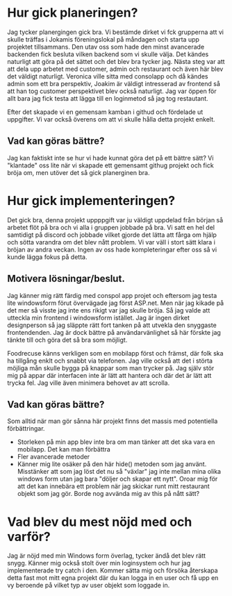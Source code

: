 # Hur gick planeringen?
Jag tycker planergingen gick bra. Vi bestämde dirket vi fck grupperna att vi skulle träffas i Jokamis föreningslokal på måndagen och starta upp projektet tillsammans. Den utav oss som hade den minst avancerade backenden fick besluta vilken backend som vi skulle välja. Det kändes naturligt att göra på det sättet och det blev bra tycker jag. Nästa steg var att att dela upp arbetet med customer, admin och restaurant och även här blev det väldigt naturligt. Veronica ville sitta med consolapp och då kändes admin som ett bra perspektiv, Joakim är väldigt intresserad av frontend så att han tog customer perspektivet blev också naturligt. Jag var öppen för allt bara jag fick testa att lägga till en loginmetod så jag tog restautant. 

Efter det skapade vi en gemensam kamban i githud och fördelade ut uppgifter. Vi var också överens om att vi skulle hålla detta projekt enkelt.

## Vad kan göras bättre?
Jag kan faktiskt inte se hur vi hade kunnat göra det på ett bättre sätt? Vi "klantade" oss lite när vi skapade ett gemensamt githug projekt och fick bröja om, men utöver det så gick planerginen bra.

# Hur gick implementeringen? 
Det gick bra, denna projekt uppppgift var ju väldigt uppdelad från början så arbetet flöt på bra och vi alla i gruppen jobbade på bra. Vi satt en hel del samtidigt på discord och jobbade vilket gjorde det lätta att fårga om hjälp och sötta varandra om det blev nått problem. Vi var väll i stort sätt klara i bröjan av andra veckan. Ingen av oss hade kompleteringar efter oss så vi kunde lägga fokus på detta. 

## Motivera lösningar/beslut. 
Jag känner mig rätt färdig med conspol app projet och eftersom jag testa lite windowsform förut övervägade jag först ASP.net. Men när jag kikade på det mer så visste jag inte ens rikigt var jag skulle bröja. Så jag valde att utteckla min frontend i windowsform istället. Jag är ingen dirket designperson så jag släppte rätt fort tanken på att utvekla den snyggaste frontendenden. Jag är dock bättre på användarvänlighet så här förskte jag tänkte till och göra det så bra som möjligt. 

Foodrecuse känns verkligen som en mobilapp först och främst, där folk ska ha tillgång enklt och snabbt via telefonen. Jag ville också att det i störta möjliga mån skulle bygga på knappar som man trycker på. Jag själv stör mig på appar där interfacen inte är lätt att hantera och där det är lätt att trycka fel. Jag ville även minimera behovet av att scrolla. 

## Vad kan göras bättre?
Som alltid när man gör sånna här projekt finns det massis med potentiella förbättringar. 
- Storleken på min app blev inte bra om man tänker att det ska vara en mobilapp. Det kan man förbättra
- Fler avancerade metoder 
- Känner mig lite osäker på den här hide() metoden som jag använt. Misstänker att som jag löst det nu så "växlar" jag inte mellan mina olika windows form utan jag bara "döljer och skapar ett nytt". Oroar mig för att det kan innebära ett problem när jag skickar runt mitt restaurant objekt som jag gör. Borde nog avvända mig av this på nått sätt?  

# Vad blev du mest nöjd med och varför?
 Jag är nöjd med min Windows form överlag, tycker ändå det blev rätt snygg. Känner mig också stolt över min loginsystem och hur jag implementerade try catch i den. Kommer sätta mig och försöka återskapa detta fast mot mitt egna projekt där du kan logga in en user och få upp en vy beroende på vilket typ av user objekt som loggade in. 
